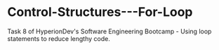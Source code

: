 # Control-Structures---For-Loop
Task 8 of HyperionDev's Software Engineering Bootcamp - Using loop statements to reduce lengthy code.
